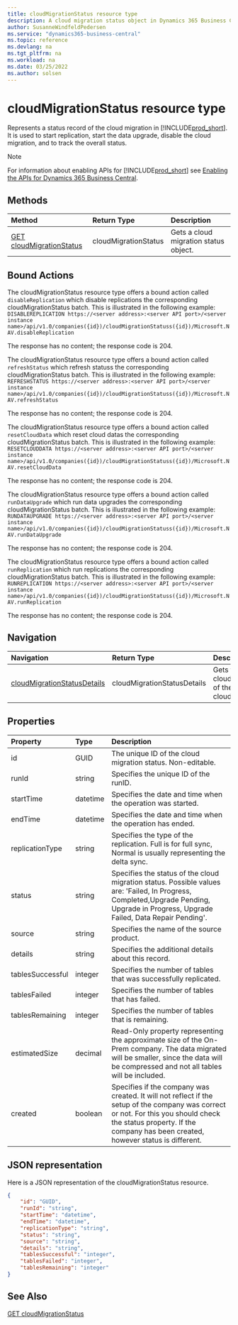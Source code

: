 ```yaml
---
title: cloudMigrationStatus resource type
description: A cloud migration status object in Dynamics 365 Business Central.
author: SusanneWindfeldPedersen
ms.service: "dynamics365-business-central"
ms.topic: reference
ms.devlang: na
ms.tgt_pltfrm: na
ms.workload: na
ms.date: 03/25/2022
ms.author: solsen
---
```


# cloudMigrationStatus resource type

<!-- START>DO_NOT_EDIT -->
<!-- IMPORTANT:Do not edit any of the content between here and the END>DO_NOT_EDIT. -->
Represents a status record of the cloud migration in [!INCLUDE[prod_short](../../../includes/prod_short.md)]. It is used to start replication, start the data upgrade, disable the cloud migration, and to track the overall status.

> [!NOTE]
> For information about enabling APIs for [!INCLUDE[prod_short](../../../includes/prod_short.md)] see [Enabling the APIs for Dynamics 365 Business Central](../enabling-apis-for-dynamics-nav.md).

## Methods

| Method | Return Type|Description |
|:--------------------|:-----------|:-------------------------|
|[GET cloudMigrationStatus](../api/dynamics_cloudmigrationstatus_get.md)|cloudMigrationStatus|Gets a cloud migration status object.|

## Bound Actions

The cloudMigrationStatus resource type offers a bound action called `disableReplication` which disable replications the corresponding cloudMigrationStatus batch.
This is illustrated in the following example:
`DISABLEREPLICATION https://<server address>:<server API port>/<server instance name>/api/v1.0/companies({id})/cloudMigrationStatuss({id})/Microsoft.NAV.disableReplication`

The response has no content; the response code is 204.

The cloudMigrationStatus resource type offers a bound action called `refreshStatus` which refresh statuss the corresponding cloudMigrationStatus batch.
This is illustrated in the following example:
`REFRESHSTATUS https://<server address>:<server API port>/<server instance name>/api/v1.0/companies({id})/cloudMigrationStatuss({id})/Microsoft.NAV.refreshStatus`

The response has no content; the response code is 204.

The cloudMigrationStatus resource type offers a bound action called `resetCloudData` which reset cloud datas the corresponding cloudMigrationStatus batch.
This is illustrated in the following example:
`RESETCLOUDDATA https://<server address>:<server API port>/<server instance name>/api/v1.0/companies({id})/cloudMigrationStatuss({id})/Microsoft.NAV.resetCloudData`

The response has no content; the response code is 204.

The cloudMigrationStatus resource type offers a bound action called `runDataUpgrade` which run data upgrades the corresponding cloudMigrationStatus batch.
This is illustrated in the following example:
`RUNDATAUPGRADE https://<server address>:<server API port>/<server instance name>/api/v1.0/companies({id})/cloudMigrationStatuss({id})/Microsoft.NAV.runDataUpgrade`

The response has no content; the response code is 204.

The cloudMigrationStatus resource type offers a bound action called `runReplication` which run replications the corresponding cloudMigrationStatus batch.
This is illustrated in the following example:
`RUNREPLICATION https://<server address>:<server API port>/<server instance name>/api/v1.0/companies({id})/cloudMigrationStatuss({id})/Microsoft.NAV.runReplication`

The response has no content; the response code is 204.

## Navigation

| Navigation |Return Type| Description |
|:----------|:----------|:-----------------|
|[cloudMigrationStatusDetails](dynamics_cloudmigrationstatusdetail.md)|cloudMigrationStatusDetails |Gets the cloudmigrationstatusdetails of the cloudMigrationStatus.|

## Properties

| Property           | Type   |Description     |
|:-------------------|:-------|:---------------|
|id|GUID|The unique ID of the cloud migration status. Non-editable.|
|runId|string|Specifies the unique ID of the runID.|
|startTime|datetime|Specifies the date and time when the operation was started.|
|endTime|datetime|Specifies the date and time when the operation has ended.|
|replicationType|string|Specifies the type of the replication. Full is for full sync, Normal is usually representing the delta sync.|
|status|string|Specifies the status of the cloud migration status. Possible values are: 'Failed, In Progress, Completed,Upgrade Pending, Upgrade in Progress, Upgrade Failed, Data Repair Pending'.|
|source|string|Specifies the name of the source product.|
|details|string|Specifies the additional details about this record.|
|tablesSuccessful|integer|Specifies the number of tables that was successfully replicated.|
|tablesFailed|integer|Specifies the number of tables that has failed.|
|tablesRemaining|integer|Specifies the number of tables that is remaining.|
|estimatedSize|decimal|Read-Only property representing the approximate size of the On-Prem company. The data migrated will be smaller, since the data will be compressed and not all tables will be included.|
|created|boolean|Specifies if the company was created. It will not reflect if the setup of the company was correct or not. For this you should check the status property. If the company has been created, however status is different.|


## JSON representation

Here is a JSON representation of the cloudMigrationStatus resource.


```json
{
    "id": "GUID",
    "runId": "string",
    "startTime": "datetime",
    "endTime": "datetime",
    "replicationType": "string",
    "status": "string",
    "source": "string",
    "details": "string",
    "tablesSuccessful": "integer",
    "tablesFailed": "integer",
    "tablesRemaining": "integer"
}
```
<!-- IMPORTANT: END>DO_NOT_EDIT -->

## See Also
[GET cloudMigrationStatus](../api/dynamics_cloudmigrationstatus_get.md)
